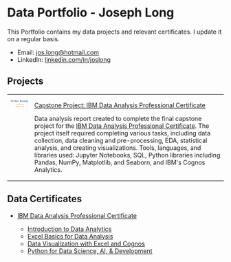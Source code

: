 <h1>Data Portfolio - Joseph Long</h1>
<p>This Portfolio contains my data projects and relevant certificates. I update it on a regular basis.</p>
<p>
  <ul>
    <li>Email: <a href="mailto: jos.long@hotmail.com">jos.long@hotmail.com</a></li>
    <li>LinkedIn: <a href="http://www.linkedin.com/in/joslong" target="_blank">linkedin.com/in/joslong</a></li>
  </ul>
</p>
             
<h2>Projects</h2>
<table>
  <!--<tr>
    <td valign="top">
      <img src="https://github.com/jos-long/Portfolio/blob/main/michael-d-2cDIzRnVq0Q-unsplash_2018.jpg" width="350" alt="High Rise Buildings by Michael D on Unsplash">
    </td>
    <td valign="top">
      <p><a href="https://github.com/jos-long/Climate-Exploration-Project">Climate Exploration Project</a></p>
      <p>[Two or three sentences max!] The objective of this is project is to... I compared various models... which resulted in a [quantifiable result].</p>
    </td>
  </tr>-->
  <tr>
    <td valign="top">
      <a href="https://github.com/jos-long/Portfolio/blob/main/imb_data_an_cert_capstone_story.pdf"><img src="https://github.com/jos-long/images/blob/main/ibm_data_analysis_pro_cert_capstone_03.jpg" width="350" alt="IBM Data Analyst Professional Certificate"></a>
    </td>
    <td valign="top">
      <p><a href="https://github.com/jos-long/Portfolio/blob/main/imb_data_an_cert_capstone_story.pdf">Capstone Project: IBM Data Analysis Professional Certificate</a></p>
      <p>Data analysis report created to complete the final capstone project for the <a href="https://github.com/jos-long/certificates_and_badges/blob/main/Certificate%2C%20Coursera%2C%20IBM%20Data%20analytist.pdf">IBM Data Analysis Professional Certificate</a>.  The project itself required completing various tasks, including data collection, data cleaning and pre-processing, EDA, statistical analysis, and creating visualizations.  Tools, languages, and libraries used: Jupyter Notebooks, SQL, Python libraries including Pandas, NumPy, Matplotlib, and Seaborn, and IBM's Cognos Analytics.</p>
    </td>
  </tr>
</table>  

<h2>Data Certificates</h2>
<p>
  <ul>
    <li>
      <a href="https://github.com/jos-long/certificates_and_badges/blob/main/Certificate%2C%20Coursera%2C%20IBM%20Data%20analytist.pdf">IBM Data Analysis Professional Certificate</a>
    </li>
    <ul>
      <li><a href="https://github.com/jos-long/certificates_and_badges/blob/main/Certificate%2C%20Coursera%2C%20Data%20analytics%2C%2001%2C%20Intro%20to%20data%20analytics.pdf">Introduction to Data Analytics</a></li>
      <li><a href="https://github.com/jos-long/certificates_and_badges/blob/main/Certificate%2C%20Coursera%2C%20Data%20analytics%2C%2002%2C%20Excel%20basics%20for%20data%20analysis.pdf">Excel Basics for Data Analysis</a></li>
      <li><a href="https://github.com/jos-long/certificates_and_badges/blob/main/Certificate%2C%20Coursera%2C%20Data%20analytics%2C%2003%2C%20Data%20visualization%20and%20dashboard%20with%20excel%20and%20cognos%20analytics.pdf">Data Visualization with Excel and Cognos</a></li>
      <li><a href="https://github.com/jos-long/certificates_and_badges/blob/main/Certificate%2C%20Coursera%2C%20Data%20analytics%2C%2004%2C%20Python%20for%20data%20analysis%2C%20AI%2C%20and%20development.pdf">Python for Data Science, AI, & Development</a></li>
    
  </ul>
</p>

<!--
Photo by <a href="https://unsplash.com/@alienaperture?utm_content=creditCopyText&utm_medium=referral&utm_source=unsplash">Michael D</a> on <a href="https://unsplash.com/photos/high-rise-buildings-2cDIzRnVq0Q?utm_content=creditCopyText&utm_medium=referral&utm_source=unsplash">Unsplash</a>
-->

</table>
